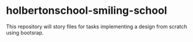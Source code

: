 # holbertonschool-smiling-school
This repository will story files for tasks implementing a design from scratch using bootsrap. 
